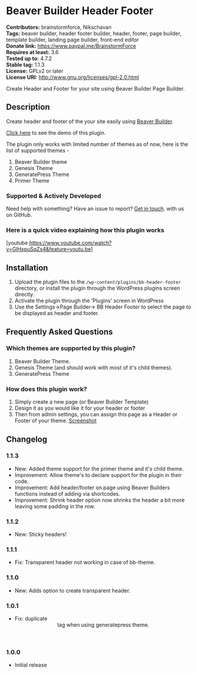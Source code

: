 # Beaver Builder Header Footer #
**Contributors:** brainstormforce, Nikschavan  
**Tags:** beaver builder, header footer builder, header, footer, page builder, template builder, landing page builder, front-end editor  
**Donate link:** https://www.paypal.me/BrainstormForce  
**Requires at least:** 3.6  
**Tested up to:** 4.7.2  
**Stable tag:** 1.1.3  
**License:** GPLv2 or later  
**License URI:** http://www.gnu.org/licenses/gpl-2.0.html  

Create Header and Footer for your site using Beaver Builder Page Builder.

## Description ##

Create header and footer of the your site easily using [Beaver Builder](https://goo.gl/rYCvGw "Beaver Builder").

[Click here](https://www.ultimatebeaver.com/beaver-builder-freebies/bb-header-footer/?utm_source=wp-plugin-repo&utm_campaign=bb-header-footer&utm_medium=plugin-readme "Beaver Builder Header Footer") to see the demo of this plugin.

The plugin only works with limited number of themes as of now, here is the list of supported themes - 

1. Beaver Builder theme
2. Genesis Theme
3. GeneratePress Theme
4. Primer Theme

### Supported & Actively Developed ###
Need help with something? Have an issue to report? [Get in touch](https://github.com/Nikschavan/bb-header-footer "Beaver Builder Header Footer on GitHub"). with us on GitHub.

### Here is a quick video explaining how this plugin works ###

[youtube https://www.youtube.com/watch?v=GlHxpuSqZs4&feature=youtu.be]

## Installation ##

1. Upload the plugin files to the `/wp-content/plugins/bb-header-footer` directory, or install the plugin through the WordPress plugins screen directly.
1. Activate the plugin through the 'Plugins' screen in WordPress
1. Use the Settings->Page Builder-> BB Header Footer to select the page to be displayed as header and footer.


## Frequently Asked Questions ##

### Which themes are supported by this plugin? ###

1. Beaver Builder Theme.
2. Genesis Theme (and should work with most of it's child themes).
3. GeneratePress Theme


### How does this plugin work? ###

1. Simply create a new page (or Beaver Builder Template)
2. Design it as you would like it for your header or footer
3. Then from admin settings, you can assign this page as a Header or Footer of your theme. [Screenshot](https://cloudup.com/ccBOWVTATyh "Screenshot")

## Changelog ##

### 1.1.3 ###
- New: Added theme support for the primer theme and it's child theme.
- Improvement: Allow theme's to declare support for the plugin in their code.
- Improvement: Add header/footer on page using Beaver Builders functions instead of adding via shortcodes.
- Improvement: Shrink header option now shrinks the header a bit more leaving some padding in the row.

### 1.1.2 ###
- New: Sticky headers!

### 1.1.1 ###
- Fix: Transparent header not working in case of bb-theme.

### 1.1.0 ###
- New: Adds option to create transparent header.

### 1.0.1 ###
- Fix: duplicate <header> tag when using generatepress theme.

### 1.0.0 ###
- Initial release
